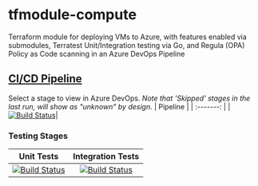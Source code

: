 # tfmodule-compute
Terraform module for deploying VMs to Azure, with features enabled via submodules, Terratest Unit/Integration testing via Go, and Regula (OPA) Policy as Code scanning in an Azure DevOps Pipeline
## [CI/CD Pipeline](https://dev.azure.com/wesleytrust/Terraform/_build?definitionId=63)
Select a stage to view in Azure DevOps. *Note that 'Skipped' stages in the last run, will show as "unknown" by design.*
| Pipeline |
| :-------: |
|[![Build Status](https://dev.azure.com/wesleytrust/Terraform/_apis/build/status/Modules/Deployments/tfmodule-compute?repoName=wesley-trust%2Ftfmodule-compute&branchName=main)](https://dev.azure.com/wesleytrust/Terraform/_build/latest?definitionId=63&repoName=wesley-trust%2Ftfmodule-compute&branchName=main)|
### Testing Stages
| Unit Tests | Integration Tests |
|  :-------: | :---------------: |
|[![Build Status](https://dev.azure.com/wesleytrust/Terraform/_apis/build/status/Modules/Deployments/tfmodule-compute?repoName=wesley-trust%2Ftfmodule-compute&branchName=main&stageName=Unit)](https://dev.azure.com/wesleytrust/Terraform/_build/latest?definitionId=63&repoName=wesley-trust%2Ftfmodule-compute&branchName=main)|[![Build Status](https://dev.azure.com/wesleytrust/Terraform/_apis/build/status/Modules/Deployments/tfmodule-compute?repoName=wesley-trust%2Ftfmodule-compute&branchName=main&stageName=Integration)](https://dev.azure.com/wesleytrust/Terraform/_build/latest?definitionId=63&repoName=wesley-trust%2Ftfmodule-compute&branchName=main)|